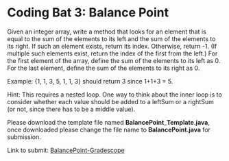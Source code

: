 # Coding Bat 3: Balance Point

Given an integer array, write a method that looks for an element that is equal to the sum of the elements to its left and the sum of the elements to its right. If such an element exists, return its index. Otherwise, return -1. (If multiple such elements exist, return the index of the first from the left.) For the first element of the array, define the sum of the elements to its left as 0. For the last element, define the sum of the elements to its right as 0.

Example: {1, 1, 3, 5, 1, 1, 3} should return 3 since 1+1+3 = 5.

Hint: This requires a nested loop. One way to think about the inner loop is to consider whether each value should be added to a leftSum or a rightSum (or not, since there has to be a middle value).


Please download the template file named **BalancePoint**\_**Template.java**,
once downloaded please change the file name to **BalancePoint.java** for submission.

Link to submit: [BalancePoint\-Gradescope](https://www.gradescope.com/courses/137448/assignments)

